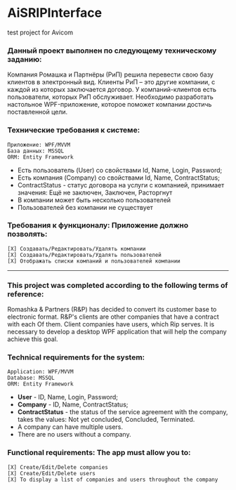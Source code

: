 # AiSRIPInterface
test project for Avicom


### Данный проект выполнен по следующему техническому заданию:

Компания Ромашка и Партнёры (РиП) решила перевести свою базу клиентов в электронный вид. Клиенты РиП – это другие компании, с каждой из которых заключается договор. У компаний-клиентов есть пользователи, которых РиП обслуживает. Необходимо разработать настольное WPF-приложение, которое поможет компании достичь поставленной цели.

### Технические требования к системе:

    Приложение: WPF/MVVM
    База данных: MSSQL
    ORM: Entity Framework

* Есть пользователь (User) со свойствами Id, Name, Login, Password;
* Есть компания (Company) со свойствами Id, Name, ContractStatus;
* ContractStatus - статус договора на услуги с компанией, принимает значения: Ещё не заключен, Заключен, Расторгнут 
* В компании может быть несколько пользователей 
* Пользователей без компании не существует

### Требования к функционалу: Приложение должно позволять:

    [X] Создавать/Редактировать/Удалять компании
    [X] Создавать/Редактировать/Удалять пользователей
    [X] Отображать списки компаний и пользователей компании
    
____

### This project was completed according to the following terms of reference:

Romashka & Partners (R&P) has decided to convert its customer base to electronic format. R&P's clients are other companies that have a contract with each Of them. Client companies have users, which Rip serves. It is necessary to develop a desktop WPF application that will help the company achieve this goal.

### Technical requirements for the system:

    Application: WPF/MVVM
    Database: MSSQL
    ORM: Entity Framework

* **User** - ID, Name, Login, Password;
* **Company** - ID, Name, ContractStatus;
* **ContractStatus** - the status of the service agreement with the company, takes the values: Not yet concluded, Concluded, Terminated.
* A company can have multiple users.
* There are no users without a company.

### Functional requirements: The app must allow you to:

    [X] Create/Edit/Delete companies
    [X] Create/Edit/Delete users
    [X] To display a list of companies and users throughout the company

